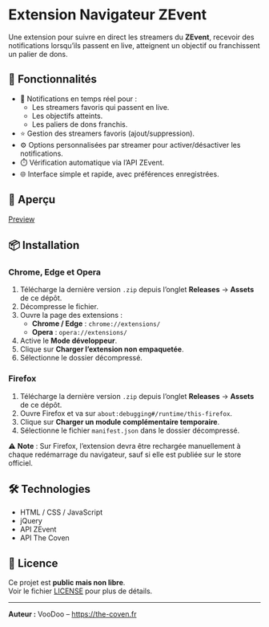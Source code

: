 # Extension Navigateur ZEvent

Une extension pour suivre en direct les streamers du **ZEvent**, recevoir des notifications lorsqu’ils passent en live, atteignent un objectif ou franchissent un palier de dons.

## 🚀 Fonctionnalités
- 🔔 Notifications en temps réel pour :
  - Les streamers favoris qui passent en live.
  - Les objectifs atteints.
  - Les paliers de dons franchis.
- ⭐ Gestion des streamers favoris (ajout/suppression).
- ⚙️ Options personnalisées par streamer pour activer/désactiver les notifications.
- ⏱️ Vérification automatique via l’API ZEvent.
- 🌐 Interface simple et rapide, avec préférences enregistrées.

## 📸 Aperçu
[Preview](https://the-coven.fr/wp-content/uploads/2025/08/promo_social_3.png)

## 📦 Installation

### Chrome, Edge et Opera
1. Télécharge la dernière version `.zip` depuis l’onglet **Releases** → **Assets** de ce dépôt.
2. Décompresse le fichier.
3. Ouvre la page des extensions :
   - **Chrome / Edge** : `chrome://extensions/`
   - **Opera** : `opera://extensions/`
4. Active le **Mode développeur**.
5. Clique sur **Charger l’extension non empaquetée**.
6. Sélectionne le dossier décompressé.

### Firefox
1. Télécharge la dernière version `.zip` depuis l’onglet **Releases** → **Assets** de ce dépôt.
2. Ouvre Firefox et va sur `about:debugging#/runtime/this-firefox`.
3. Clique sur **Charger un module complémentaire temporaire**.
4. Sélectionne le fichier `manifest.json` dans le dossier décompressé.

⚠️ **Note** : Sur Firefox, l’extension devra être rechargée manuellement à chaque redémarrage du navigateur, sauf si elle est publiée sur le store officiel.

## 🛠 Technologies
- HTML / CSS / JavaScript
- jQuery
- API ZEvent
- API The Coven

## 📜 Licence
Ce projet est **public mais non libre**.  
Voir le fichier [LICENSE](./LICENSE) pour plus de détails.

---
**Auteur :** VooDoo – <https://the-coven.fr>  
